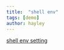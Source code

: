 ```yaml
---
title:  "shell env"
tags: [demo]
author: hayley
---
```


[shell env setting](https://woowabros.github.io/tools/2017/08/17/ost_bash.html) <br/>
